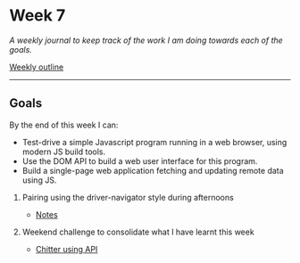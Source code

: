 # Week 7

_A weekly journal to keep track of the work I am doing towards each of the goals._

[Weekly outline](https://github.com/makersacademy/course/blob/master/week_outlines.md/)

------

## Goals

By the end of this week I can:

* Test-drive a simple Javascript program running in a web browser, using modern JS build tools.
* Use the DOM API to build a web user interface for this program.
* Build a single-page web application fetching and updating remote data using JS.

1. Pairing using the driver-navigator style during afternoons
    - [Notes](https://github.com/nelsonclaire/Portfolio/blob/master/projects/notes.md)

2. Weekend challenge to consolidate what I have learnt this week
    - [Chitter using API](https://github.com/nelsonclaire/Portfolio/blob/master/projects/frontend-api.md)


